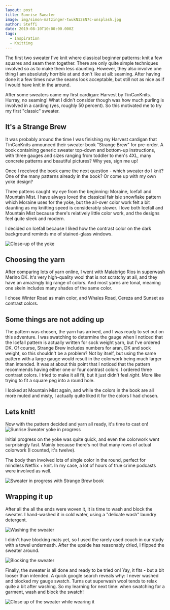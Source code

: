 ```yaml
---
layout: post
title: Sunrise Sweater
image: img/simon-matzinger-twukN12EN7c-unsplash.jpg
author: Steffi
date: 2019-08-10T10:00:00.000Z
tags:
  - Inspiration
  - Knitting
---
```


The first two sweater I've knit where classical beginner patterns: knit a few squares and seam them together. There are only quite simple techniques involved so as to make them less daunting. However, they also involve one thing I am absolutely horrible at and don't like at all: seaming. After having done it a few times now the seams look acceptable, but still not as nice as if I would have knit in the around.

After some sweaters came my first cardigan: Harvest by TinCanKnits. Hurray, no seaming! What I didn't consider though was how much purling is involved in a carding (yes, roughly 50 percent). So this motivated me to try my first "classic" sweater.

## It's a Strange Brew

It was probably around the time I was finishing my Harvest cardigan that TinCanKnits announced their sweater book "Strange Brew" for pre-order. A book containing generic sweater top-down and bottom-up instructions, with three gauges and sizes ranging from toddler to men's 4XL, many concrete patterns and beautiful pictures? Why yes, sign me up!

Once I received the book came the next question - which sweater do I knit? One of the many patterns already in the book? Or come up with my own yoke design?

Three pattens caught my eye from the beginning: Moraine, Icefall and Mountain Mist. I have always loved the classical fair isle snowflake pattern which Moraine uses for the yoke, but the all-over color work felt a bit daunting as my knitting speed is considerably slower. I love both Icefall and Mountain Mist because there's relatively little color work, and the designs feel quite sleek and modern.

I decided on Icefall because I liked how the contrast color on the dark background reminds me of stained-glass windows.

![Close-up of the yoke](./img/sunrise-sweater/sunrise_sweater_yoke.jpg)

## Choosing the yarn

After comparing lots of yarn online, I went with Malabrigo Rios in superwash Merino DK. It's very high-quality wool that is not scratchy at all, and they have an amazingly big range of colors. And most yarns are tonal, meaning one skein includes many shades of the same color.

I chose Winter Road as main color, and Whales Road, Cereza and Sunset as contrast colors.

## Some things are not adding up

The pattern was chosen, the yarn has arrived, and I was ready to set out on this adventure. I was swatching to determine the gauge when I noticed that the Icefall pattern is actually written for sock weight yarn, but I've ordered DK. Of course, Strange Brew includes numbers for aran, DK and sock weight, so this shouldn't be a problem? Not by itself, but using the same pattern with a large gauge would result in the colorwork being much larger than intended. It was at about this point that I noticed that the pattern recommends having either one or four contrast colors. I ordered three contrast colors. I tried to make it all fit, but it just didn't feel _right_. More like trying to fit a square peg into a round hole.

I looked at Mountain Mist again, and while the colors in the book are all more muted and misty, I actually quite liked it for the colors I had chosen.

## Lets knit!

Now with the pattern decided and yarn all ready, it's time to cast on!
![Sunrise Sweater yoke in progress](./img/sunrise-sweater/yoke_progress.jpg)

Initial progress on the yoke was quite quick, and even the colorwork went surprisingly fast. Mainly because there's not that many rows of actual colorwork (I counted, it's twelve).

The body then involved lots of single color in the round, perfect for mindless Netflix + knit. In my case, a lot of hours of true crime podcasts were involved as well.

![Sweater in progress with Strange Brew book](./img/sunrise-sweater/yoke_progress_with_book.jpg)

## Wrapping it up

After all the all the ends were woven it, it is time to wash and block the sweater. I hand-washed it in cold water, using a "delicate wash" laundry detergent.

![Washing the sweater](./img/sunrise-sweater/washing.jpg)

I didn't have blocking mats yet, so I used the rarely used couch in our study with a towel underneath. After the upside has reasonably dried, I flipped the sweater around.

![Blocking the sweater](./img/sunrise-sweater/blocking.jpg)

Finally, the sweater is all done and ready to be tried on! Yay, it fits - but a bit looser than intended. A quick google search reveals why: I never washed and blocked my gauge swatch. Turns out superwash wool tends to relax quite a bit after washing. So my learning for next time: when swatching for a garment, wash and block the swatch!

![Close up of the sweater while wearing it](./img/sunrise-sweater/close_all_body.jpg)
